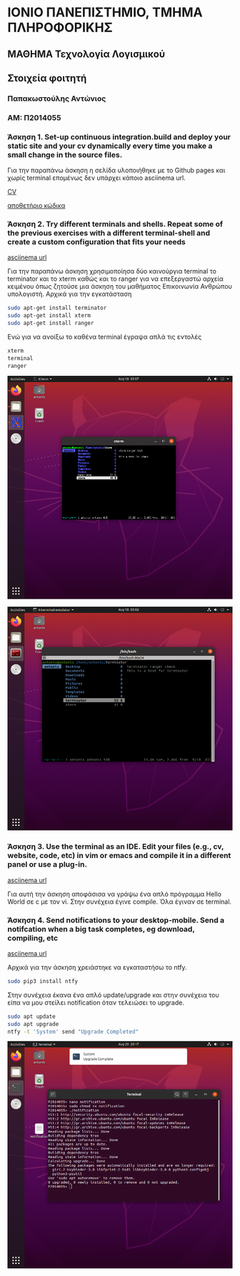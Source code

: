 # ΙΟΝΙΟ ΠΑΝΕΠΙΣΤΗΜΙΟ, ΤΜΗΜΑ ΠΛΗΡΟΦΟΡΙΚΗΣ 
## ΜΑΘΗΜΑ Τεχνολογία Λογισμικού

## Στοιχεία φοιτητή  
### Παπακωστούλης Αντώνιος
### ΑΜ: Π2014055




### Άσκηση 1. Set-up continuous integration.build and deploy your static site and your cv dynamically every time you make a small change in the source files.

Για την παραπάνω άσκηση η σελίδα υλοποιήθηκε με το Github pages και χωρίς terminal επομένως δεν υπάρχει κάποιο asciinema url.


[CV](https://p14papa1.github.io/CV/)

[αποθετήριο κώδικα](https://github.com/p14papa1/CV)


### Άσκηση 2. Try different terminals and shells. Repeat some of the previous exercises with a different terminal-shell and create a custom configuration that fits your needs	

[asciinema url](https://asciinema.org/a/vdcpu4sMnC4F7ai02QP084MKB)

Για την παραπάνω άσκηση χρησιμοποίησα δύο καινούργια terminal το terminator και το xterm καθώς και το ranger για να επεξεργαστώ αρχεία κειμένου όπως ζητούσε μια άσκηση του μαθήματος Επικοινωνία Ανθρώπου υπολογιστή. Αρχικά για την εγκατάσταση

```bash
sudo apt-get install terminator
sudo apt-get install xterm
sudo apt-get install ranger
```

Ενώ για να ανοίξω το καθένα terminal έγραψα απλά τις εντολές


```bash 
xterm
terminal
ranger
```

![](xterm.png)

![](terminator.png)





### Άσκηση 3. Use the terminal as an IDE. Edit your files (e.g., cv, website, code, etc) in vim or emacs and compile it in a different panel or use a plug-in.

[asciinema url](https://asciinema.org/a/WQquskz7nLa40TdOSI95bPl44)

Για αυτή την άσκηση αποφάσισα να γράψω ένα απλό πρόγραμμα Hello World σε c με τον vi. Στην συνέχεια έγινε compile. Όλα έγιναν σε terminal. 




### Άσκηση 4. Send notifications to your desktop-mobile. Send a notifcation when a big task completes, eg download, compiling, etc	

[asciinema url](https://asciinema.org/a/IhO7bbcD78Dz6pKL6w83KFk7p)

Αρχικά για την άσκηση χρειάστηκε να εγκαταστήσω το ntfy.

```bash
sudo pip3 install ntfy
```

Στην συνέχεια έκανα ένα απλό update/upgrade και στην συνέχεια του είπα να μου στείλει notification όταν τελειώσει το upgrade.

```bash
sudo apt update
sudo apt upgrade
ntfy -t 'System' send "Upgrade Completed"
```

![](Ntfy.png)














